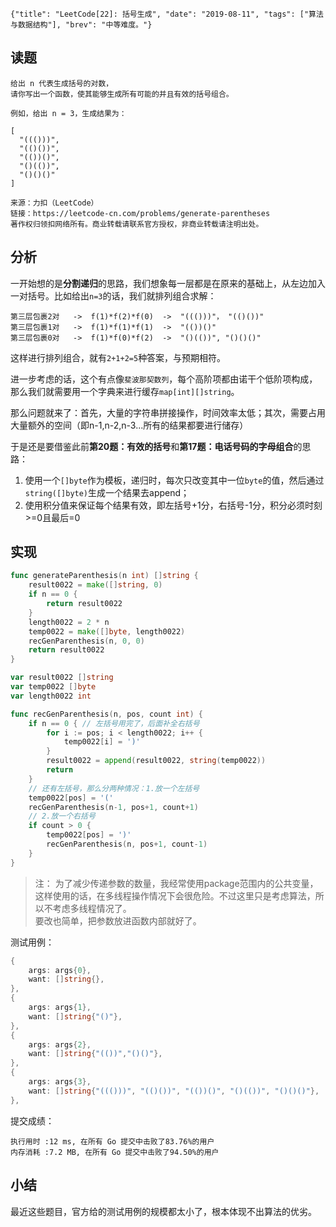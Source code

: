 ```lw-blog-meta
{"title": "LeetCode[22]: 括号生成", "date": "2019-08-11", "tags": ["算法与数据结构"], "brev": "中等难度。"}
```

## 读题

```text
给出 n 代表生成括号的对数，
请你写出一个函数，使其能够生成所有可能的并且有效的括号组合。

例如，给出 n = 3，生成结果为：

[
  "((()))",
  "(()())",
  "(())()",
  "()(())",
  "()()()"
]

来源：力扣（LeetCode）
链接：https://leetcode-cn.com/problems/generate-parentheses
著作权归领扣网络所有。商业转载请联系官方授权，非商业转载请注明出处。
```

## 分析

一开始想的是**分割递归**的思路，我们想象每一层都是在原来的基础上，从左边加入一对括号。比如给出`n=3`的话，我们就排列组合求解：

```text
第三层包裹2对   ->  f(1)*f(2)*f(0)  ->  "((()))"， "(()())"
第三层包裹1对   ->  f(1)*f(1)*f(1)  ->  "(())()"
第三层包裹0对   ->  f(1)*f(0)*f(2)  ->  "()(())", "()()()"
```

这样进行排列组合，就有`2+1+2=5`种答案，与预期相符。

进一步考虑的话，这个有点像`斐波那契数列`，每个高阶项都由诺干个低阶项构成，那么我们就需要用一个字典来进行缓存`map[int][]string`。

那么问题就来了：首先，大量的字符串拼接操作，时间效率太低；其次，需要占用大量额外的空间（即n-1,n-2,n-3...所有的结果都要进行储存）

于是还是要借鉴此前**第20题：有效的括号**和**第17题：电话号码的字母组合**的思路：

1. 使用一个`[]byte`作为模板，递归时，每次只改变其中一位`byte`的值，然后通过`string([]byte)`生成一个结果去append；
2. 使用积分值来保证每个结果有效，即左括号+1分，右括号-1分，积分必须时刻>=0且最后=0

## 实现

```go
func generateParenthesis(n int) []string {
    result0022 = make([]string, 0)
    if n == 0 {
        return result0022
    }
    length0022 = 2 * n
    temp0022 = make([]byte, length0022)
    recGenParenthesis(n, 0, 0)
    return result0022
}

var result0022 []string
var temp0022 []byte
var length0022 int

func recGenParenthesis(n, pos, count int) {
    if n == 0 { // 左括号用完了，后面补全右括号
        for i := pos; i < length0022; i++ {
            temp0022[i] = ')'
        }
        result0022 = append(result0022, string(temp0022))
        return
    }
    // 还有左括号，那么分两种情况：1.放一个左括号
    temp0022[pos] = '('
    recGenParenthesis(n-1, pos+1, count+1)
    // 2.放一个右括号
    if count > 0 {
        temp0022[pos] = ')'
        recGenParenthesis(n, pos+1, count-1)
    }
}
```

> 注： 为了减少传递参数的数量，我经常使用package范围内的公共变量，这样使用的话，在多线程操作情况下会很危险。不过这里只是考虑算法，所以不考虑多线程情况了。  
> 要改也简单，把参数放进函数内部就好了。

测试用例：

```go
{
    args: args{0},
    want: []string{},
},
{
    args: args{1},
    want: []string{"()"},
},
{
    args: args{2},
    want: []string{"(())","()()"},
},
{
    args: args{3},
    want: []string{"((()))", "(()())", "(())()", "()(())", "()()()"},
},
```

提交成绩：

```text
执行用时 :12 ms, 在所有 Go 提交中击败了83.76%的用户
内存消耗 :7.2 MB, 在所有 Go 提交中击败了94.50%的用户
```

## 小结

最近这些题目，官方给的测试用例的规模都太小了，根本体现不出算法的优劣。
